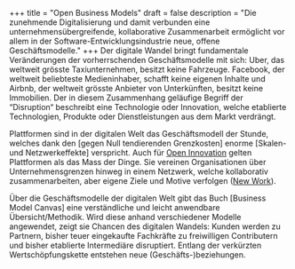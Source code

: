 +++
title = "Open Business Models"
draft = false
description = "Die zunehmende Digitalisierung und damit verbunden eine unternehmensübergreifende, kollaborative Zusammenarbeit ermöglicht vor allem in der Software-Entwicklungsindustrie neue, offene Geschäftsmodelle."
+++
Der digitale Wandel bringt fundamentale Veränderungen der vorherrschenden Geschäftsmodelle mit sich: Uber, das weltweit grösste Taxiunternehmen, besitzt keine Fahrzeuge. Facebook, der weltweit beliebteste Medieninhaber, schafft keine eigenen Inhalte und Airbnb, der weltweit grösste Anbieter von Unterkünften, besitzt keine Immobilien. Der in diesem Zusammenhang geläufige Begriff der “Disruption“ beschreibt eine Technologie oder Innovation, welche etablierte Technologien, Produkte oder Dienstleistungen aus dem Markt verdrängt.

Plattformen sind in der digitalen Welt das Geschäftsmodell der Stunde, welches dank den \[gegen Null tendierenden Grenzkosten] enorme \[Skalen- und Netzwerkeffekte] verspricht. Auch für [Open Innovation](https://www.kunokunz.ch/digital-open-innovation/) gelten Plattformen als das Mass der Dinge. Sie vereinen Organisationen über Unternehmensgrenzen hinweg in einem Netzwerk, welche kollaborativ zusammenarbeiten, aber eigene Ziele und Motive verfolgen ([New Work](https://www.kunokunz.ch/new-work/)).

Über die Geschäftsmodelle der digitalen Welt gibt das Buch \[Business Model Canvas] eine verständliche und leicht anwendbare Übersicht/Methodik. Wird diese anhand verschiedener Modelle angewendet, zeigt sie Chancen des digitalen Wandels: Kunden werden zu Partnern, bisher teuer eingekaufte Fachkräfte zu freiwilligen Contributern und bisher etablierte Intermediäre disruptiert. Entlang der verkürzten Wertschöpfungskette entstehen neue (Geschäfts-)beziehungen.
